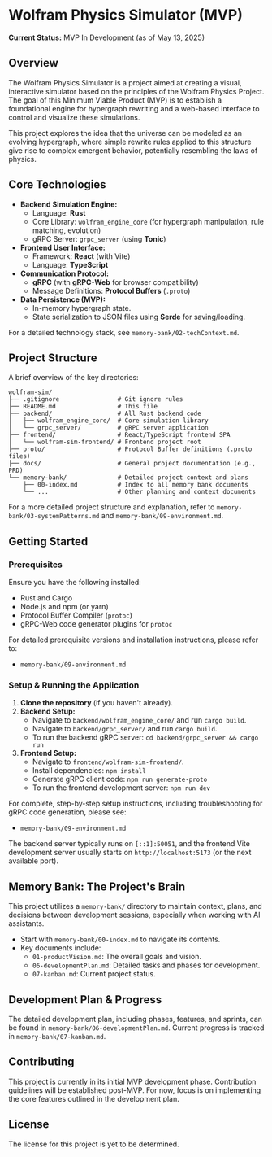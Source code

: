 # Wolfram Physics Simulator (MVP)

**Current Status:** MVP In Development (as of May 13, 2025)

## Overview

The Wolfram Physics Simulator is a project aimed at creating a visual, interactive simulator based on the principles of the Wolfram Physics Project. The goal of this Minimum Viable Product (MVP) is to establish a foundational engine for hypergraph rewriting and a web-based interface to control and visualize these simulations.

This project explores the idea that the universe can be modeled as an evolving hypergraph, where simple rewrite rules applied to this structure give rise to complex emergent behavior, potentially resembling the laws of physics.

## Core Technologies

*   **Backend Simulation Engine:**
    *   Language: **Rust**
    *   Core Library: `wolfram_engine_core` (for hypergraph manipulation, rule matching, evolution)
    *   gRPC Server: `grpc_server` (using **Tonic**)
*   **Frontend User Interface:**
    *   Framework: **React** (with Vite)
    *   Language: **TypeScript**
*   **Communication Protocol:**
    *   **gRPC** (with **gRPC-Web** for browser compatibility)
    *   Message Definitions: **Protocol Buffers** (`.proto`)
*   **Data Persistence (MVP):**
    *   In-memory hypergraph state.
    *   State serialization to JSON files using **Serde** for saving/loading.

For a detailed technology stack, see `memory-bank/02-techContext.md`.

## Project Structure

A brief overview of the key directories:

```
wolfram-sim/
├── .gitignore                # Git ignore rules
├── README.md                 # This file
├── backend/                  # All Rust backend code
│   ├── wolfram_engine_core/  # Core simulation library
│   └── grpc_server/          # gRPC server application
├── frontend/                 # React/TypeScript frontend SPA
│   └── wolfram-sim-frontend/ # Frontend project root
├── proto/                    # Protocol Buffer definitions (.proto files)
├── docs/                     # General project documentation (e.g., PRD)
└── memory-bank/              # Detailed project context and plans
    ├── 00-index.md           # Index to all memory bank documents
    └── ...                   # Other planning and context documents
```

For a more detailed project structure and explanation, refer to `memory-bank/03-systemPatterns.md` and `memory-bank/09-environment.md`.

## Getting Started

### Prerequisites

Ensure you have the following installed:
*   Rust and Cargo
*   Node.js and npm (or yarn)
*   Protocol Buffer Compiler (`protoc`)
*   gRPC-Web code generator plugins for `protoc`

For detailed prerequisite versions and installation instructions, please refer to:
*   `memory-bank/09-environment.md`

### Setup & Running the Application

1.  **Clone the repository** (if you haven't already).
2.  **Backend Setup:**
    *   Navigate to `backend/wolfram_engine_core/` and run `cargo build`.
    *   Navigate to `backend/grpc_server/` and run `cargo build`.
    *   To run the backend gRPC server: `cd backend/grpc_server && cargo run`
3.  **Frontend Setup:**
    *   Navigate to `frontend/wolfram-sim-frontend/`.
    *   Install dependencies: `npm install`
    *   Generate gRPC client code: `npm run generate-proto`
    *   To run the frontend development server: `npm run dev`

For complete, step-by-step setup instructions, including troubleshooting for gRPC code generation, please see:
*   `memory-bank/09-environment.md`

The backend server typically runs on `[::1]:50051`, and the frontend Vite development server usually starts on `http://localhost:5173` (or the next available port).

## Memory Bank: The Project's Brain

This project utilizes a `memory-bank/` directory to maintain context, plans, and decisions between development sessions, especially when working with AI assistants.

*   Start with `memory-bank/00-index.md` to navigate its contents.
*   Key documents include:
    *   `01-productVision.md`: The overall goals and vision.
    *   `06-developmentPlan.md`: Detailed tasks and phases for development.
    *   `07-kanban.md`: Current project status.

## Development Plan & Progress

The detailed development plan, including phases, features, and sprints, can be found in `memory-bank/06-developmentPlan.md`.
Current progress is tracked in `memory-bank/07-kanban.md`.

## Contributing

This project is currently in its initial MVP development phase. Contribution guidelines will be established post-MVP. For now, focus is on implementing the core features outlined in the development plan.

## License

The license for this project is yet to be determined. 